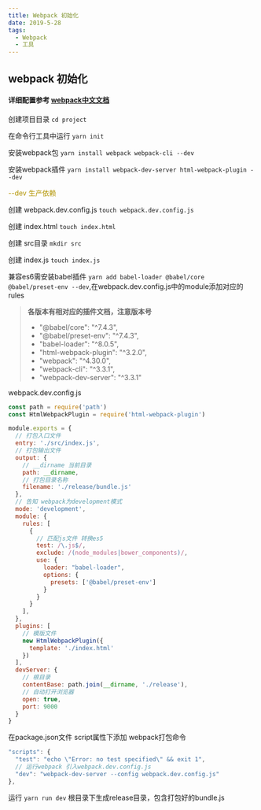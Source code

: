 ```yaml
---
title: Webpack 初始化
date: 2019-5-28
tags: 
  - Webpack
  - 工具
---
```


## webpack 初始化
#### 详细配置参考 [webpack中文文档](https://www.webpackjs.com/concepts/)

创建项目目录  `cd project`

在命令行工具中运行 `yarn init`

安装webpack包 `yarn install webpack webpack-cli --dev`

安装webpack插件 `yarn install webpack-dev-server html-webpack-plugin --dev`

<font color=#b29400>--dev 生产依赖</font>

创建 webpack.dev.config.js `touch webpack.dev.config.js`

创建 index.html `touch index.html`

创建 src目录 `mkdir src`

创建 index.js `touch index.js`


兼容es6需安装babel插件 `yarn add babel-loader @babel/core @babel/preset-env --dev`,在webpack.dev.config.js中的module添加对应的rules

> **各版本有相对应的插件文档，注意版本号**
> - "@babel/core": "^7.4.3",
> - "@babel/preset-env": "^7.4.3",
> - "babel-loader": "^8.0.5",
> - "html-webpack-plugin": "^3.2.0",
> - "webpack": "^4.30.0",
> - "webpack-cli": "^3.3.1",
> - "webpack-dev-server": "^3.3.1"

webpack.dev.config.js
``` js
const path = require('path')
const HtmlWebpackPlugin = require('html-webpack-plugin')

module.exports = {
  // 打包入口文件
  entry: './src/index.js',
  // 打包输出文件
  output: {
    // __dirname 当前目录
    path: __dirname,
    // 打包目录名称
    filename: './release/bundle.js'
  },
  // 告知 webpack为development模式
  mode: 'development',
  module: {
    rules: [
      {
        // 匹配js文件 转换es5
        test: /\.js$/,
        exclude: /(node_modules|bower_components)/,
        use: {
          loader: "babel-loader",
          options: {
            presets: ['@babel/preset-env']
          }
        }
      }
    ],
  },
  plugins: [
    // 模版文件
    new HtmlWebpackPlugin({
      template: './index.html'
    })
  ],
  devServer: {
    // 根目录
    contentBase: path.join(__dirname, './release'),
    // 自动打开浏览器
    open: true,
    port: 9000
  }
}
```

在package.json文件 script属性下添加 webpack打包命令
``` js
"scripts": {
  "test": "echo \"Error: no test specified\" && exit 1",
  // 运行webpack 引入webpack.dev.config.js
  "dev": "webpack-dev-server --config webpack.dev.config.js"
},
```

运行 `yarn run dev` 根目录下生成release目录，包含打包好的bundle.js